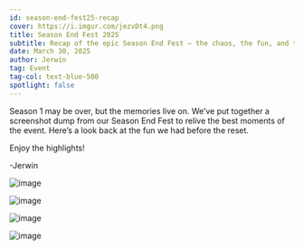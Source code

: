 ```yaml
---
id: season-end-fest25-recap
cover: https://i.imgur.com/jezvDt4.png
title: Season End Fest 2025
subtitle: Recap of the epic Season End Fest — the chaos, the fun, and the unforgettable moments!
date: March 30, 2025
author: Jerwin
tag: Event
tag-col: text-blue-500
spotlight: false
---
```


Season 1 may be over, but the memories live on. We’ve put together a screenshot dump from our Season End Fest to relive the best moments of the event. Here’s a look back at the fun we had before the reset.

Enjoy the highlights!

-Jerwin

![image](https://i.imgur.com/741zEIC.png)

![image](https://i.imgur.com/mcFoqt1.png)

![image](https://i.imgur.com/bUMLIW2.png)

![image](https://i.imgur.com/AhqtJWz.png)
